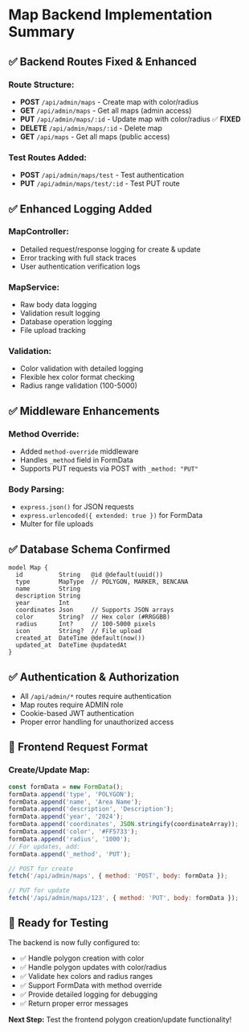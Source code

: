 # Map Backend Implementation Summary

## ✅ **Backend Routes Fixed & Enhanced**

### **Route Structure:**
- **POST** `/api/admin/maps` - Create map with color/radius
- **GET** `/api/admin/maps` - Get all maps (admin access)
- **PUT** `/api/admin/maps/:id` - Update map with color/radius ✅ **FIXED**
- **DELETE** `/api/admin/maps/:id` - Delete map
- **GET** `/api/maps` - Get all maps (public access)

### **Test Routes Added:**
- **POST** `/api/admin/maps/test` - Test authentication
- **PUT** `/api/admin/maps/test/:id` - Test PUT route

## ✅ **Enhanced Logging Added**

### **MapController:**
- Detailed request/response logging for create & update
- Error tracking with full stack traces
- User authentication verification logs

### **MapService:**
- Raw body data logging
- Validation result logging  
- Database operation logging
- File upload tracking

### **Validation:**
- Color validation with detailed logging
- Flexible hex color format checking
- Radius range validation (100-5000)

## ✅ **Middleware Enhancements**

### **Method Override:**
- Added `method-override` middleware
- Handles `_method` field in FormData
- Supports PUT requests via POST with `_method: "PUT"`

### **Body Parsing:**
- `express.json()` for JSON requests
- `express.urlencoded({ extended: true })` for FormData
- Multer for file uploads

## ✅ **Database Schema Confirmed**

```prisma
model Map {
  id          String   @id @default(uuid())
  type        MapType  // POLYGON, MARKER, BENCANA
  name        String
  description String
  year        Int
  coordinates Json     // Supports JSON arrays
  color       String?  // Hex color (#RRGGBB)
  radius      Int?     // 100-5000 pixels
  icon        String?  // File upload
  created_at  DateTime @default(now())
  updated_at  DateTime @updatedAt
}
```

## ✅ **Authentication & Authorization**

- All `/api/admin/*` routes require authentication
- Map routes require ADMIN role
- Cookie-based JWT authentication
- Proper error handling for unauthorized access

## 🔧 **Frontend Request Format**

### **Create/Update Map:**
```javascript
const formData = new FormData();
formData.append('type', 'POLYGON');
formData.append('name', 'Area Name');
formData.append('description', 'Description');
formData.append('year', '2024');
formData.append('coordinates', JSON.stringify(coordinateArray));
formData.append('color', '#FF5733');
formData.append('radius', '1000');
// For updates, add:
formData.append('_method', 'PUT');

// POST for create
fetch('/api/admin/maps', { method: 'POST', body: formData });

// PUT for update  
fetch('/api/admin/maps/123', { method: 'PUT', body: formData });
```

## 🚀 **Ready for Testing**

The backend is now fully configured to:
- ✅ Handle polygon creation with color
- ✅ Handle polygon updates with color/radius
- ✅ Validate hex colors and radius ranges
- ✅ Support FormData with method override
- ✅ Provide detailed logging for debugging
- ✅ Return proper error messages

**Next Step:** Test the frontend polygon creation/update functionality!